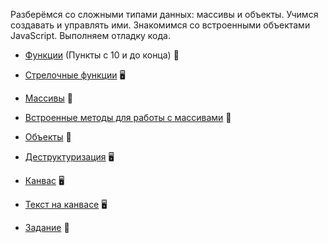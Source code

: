Разберёмся со сложными типами данных: массивы и объекты. Учимся создавать и управлять ими. Знакомимся со встроенными объектами JavaScript. Выполняем отладку кода.

- [Функции](https://htmlacademy.ru/courses/215) (Пункты с 10 и до конца) &#128170;

- [Стрелочные функции]() &#128421;

- [Массивы]() &#128170;

- [Встроенные методы для работы с массивами]() &#128215;

- [Объекты](https://htmlacademy.ru/courses/217) &#128170;

- [Деструктуризация]() &#128421;

- [Канвас]() &#128421;

- [Текст на канвасе]() &#128421;

- [Задание](./task.md) &#129327;


